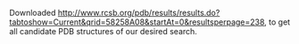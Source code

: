 Downloaded http://www.rcsb.org/pdb/results/results.do?tabtoshow=Current&qrid=58258A08&startAt=0&resultsperpage=238,
to get all candidate PDB structures of our desired search.
